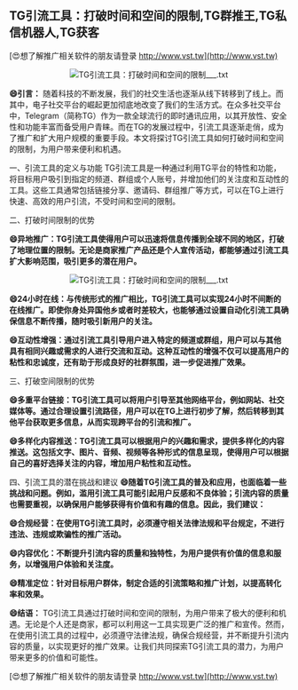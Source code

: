 ## **TG引流工具：打破时间和空间的限制,TG群推王,TG私信机器人,TG获客**

[😍想了解推广相关软件的朋友请登录 http://www.vst.tw](http://www.vst.tw)

 <center><img src="https://vst.tw/MP4/tuiguang/png/4.png" alt="TG引流工具：打破时间和空间的限制___.txt"></center>

**😄引言：**
随着科技的不断发展，我们的社交生活也逐渐从线下转移到了线上。而其中，电子社交平台的崛起更加彻底地改变了我们的生活方式。在众多社交平台中，Telegram（简称TG）作为一款全球流行的即时通讯应用，以其开放性、安全性和功能丰富而备受用户青睐。而在TG的发展过程中，引流工具逐渐走俏，成为了推广和扩大用户规模的重要手段。本文将探讨TG引流工具如何打破时间和空间的限制，为用户带来便利和机遇。

一、引流工具的定义与功能
TG引流工具是一种通过利用TG平台的特性和功能，将目标用户吸引到指定的频道、群组或个人账号，并增加他们的关注度和互动性的工具。这些工具通常包括链接分享、邀请码、群组推广等方式，可以在TG上进行快速、高效的用户引流，不受时间和空间的限制。

二、打破时间限制的优势

**😄异地推广：TG引流工具使得用户可以迅速将信息传播到全球不同的地区，打破了地理位置的限制。无论是商家推广产品还是个人宣传活动，都能够通过引流工具扩大影响范围，吸引更多的潜在用户。**

 <center><img src="https://vst.tw/MP4/tuiguang/png/3.png" alt="TG引流工具：打破时间和空间的限制___.txt"></center>

**😄24小时在线：与传统形式的推广相比，TG引流工具可以实现24小时不间断的在线推广。即使你身处异国他乡或者时差较大，也能够通过设置自动化引流工具确保信息不断传播，随时吸引新用户的关注。**

**😄互动性增强：通过引流工具引导用户进入特定的频道或群组，用户可以与其他具有相同兴趣或需求的人进行交流和互动。这种互动性的增强不仅可以提高用户的粘性和忠诚度，还有助于形成良好的社群氛围，进一步促进推广效果。**

三、打破空间限制的优势

**😄多重平台链接：TG引流工具可以将用户引导至其他网络平台，例如网站、社交媒体等。通过合理设置引流路径，用户可以在TG上进行初步了解，然后转移到其他平台获取更多信息，从而实现跨平台的引流和推广。**

**😄多样化内容推送：TG引流工具可以根据用户的兴趣和需求，提供多样化的内容推送。这包括文字、图片、音频、视频等各种形式的信息呈现，使得用户可以根据自己的喜好选择关注的内容，增加用户粘性和互动性。**

四、引流工具的潜在挑战和建议
**😄随着TG引流工具的普及和应用，也面临着一些挑战和问题。例如，滥用引流工具可能引起用户反感和不良体验；引流内容的质量也需要重视，以确保用户能够获得有价值和有趣的信息。因此，我们建议：**

**😄合规经营：在使用TG引流工具时，必须遵守相关法律法规和平台规定，不进行违法、违规或欺骗性的推广活动。**

**😄内容优化：不断提升引流内容的质量和独特性，为用户提供有价值的信息和服务，以增强用户体验和关注度。**

**😄精准定位：针对目标用户群体，制定合适的引流策略和推广计划，以提高转化率和效果。**

**😄结语：**
TG引流工具通过打破时间和空间的限制，为用户带来了极大的便利和机遇。无论是个人还是商家，都可以利用这一工具实现更广泛的推广和宣传。然而，在使用引流工具的过程中，必须遵守法律法规，确保合规经营，并不断提升引流内容的质量，以实现更好的推广效果。让我们共同探索TG引流工具的潜力，为用户带来更多的价值和可能性。

[😍想了解推广相关软件的朋友请登录 http://www.vst.tw](http://www.vst.tw)



